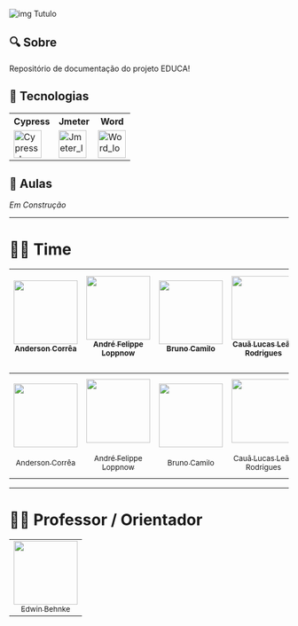 ![img Tutulo](https://capsule-render.vercel.app/api?type=waving&height=300&color=0:00FFB0,100:a82da8&text=PROJETO%20EDUCA!&textBg=false&fontColor=FFFFFF&fontSize=50&animation=twinkling&stroke=0000FF)

## 🔍 Sobre
Repositório de documentação do projeto EDUCA!

## 🚀 Tecnologias


<div align="center" text-align="center">
  <table>
    <tr>
        <th style="text-align: center;">Cypress</th>
        <th style="text-align: center;">Jmeter</th>
        <th style="text-align: center;">Word</th>
    </tr>
    <tr>
      <td>
        <img src="https://user-images.githubusercontent.com/2801156/153322291-8b186487-5127-48f7-aa6d-b0ef350f8575.png" alt="Cypress_Logo" width="50" height="50"/>
      </td>
      <td>
        <img src="https://jmeter.apache.org/images/logo.svg" alt="Jmeter_logo" height="50"/>
      </td>
      <td>
        <img src="https://logodownload.org/wp-content/uploads/2018/10/word-logo-0.png" alt="Word_logo" height="50"/>
      </td>
    </tr>
  </table>
</div>

## 📘 Aulas

*Em Construção*

---

# 👨‍💻 Time

| [<img src="https://avatars.githubusercontent.com/u/106445568?v=4" width=115><br><sub>Anderson Corrêa</sub>](https://github.com/Anderson-Andy-Correa) | [<img src="https://avatars.githubusercontent.com/u/129698712?v=4" width=115><br><sub>André Felippe Loppnow</sub>](https://github.com/AndreLoppnow) | [<img src="https://avatars.githubusercontent.com/u/107879273?v=4" width=115><br><sub>Bruno Camilo</sub>](https://github.com/Brunovski28) | [<img src="https://avatars.githubusercontent.com/u/132109162?v=4" width=115><br><sub>Cauã Lucas Leão Rodrigues</sub>](https://github.com/cauallr) | [<img src="https://avatars.githubusercontent.com/u/128434647?v=4" width=115><br><sub>Gabriel Faustino Poleza</sub>](https://github.com/gabrielpoleza) | [<img src="https://avatars.githubusercontent.com/u/174223812?v=4" width=115><br><sub>João Victor Furquim de Arruda</sub>](https://github.com/joao4rruda) | [<img src="https://avatars.githubusercontent.com/u/107898034?v=4" width=115><br><sub>Lucas Longo</sub>](https://github.com/2005LucasLongo) |
| :---: | :---: | :---: | :---: | :---: | :---: | :---: |


<table style="table-layout: fixed; width: 100%;">
  <tr>
    <td align="center" valign="middle" style="width: 115px; height: 150px;">
      <a href="https://github.com/Anderson-Andy-Correa">
        <img src="https://avatars.githubusercontent.com/u/106445568?v=4" width="115" style="display:block;margin:auto;">
        <br><sub>Anderson Corrêa</sub>
      </a>
    </td>
    <td align="center" valign="middle" style="width: 115px; height: 150px;">
      <a href="https://github.com/AndreLoppnow">
        <img src="https://avatars.githubusercontent.com/u/129698712?v=4" width="115" style="display:block;margin:auto;">
        <br><sub>André Felippe Loppnow</sub>
      </a>
    </td>
    <td align="center" valign="middle" style="width: 115px; height: 150px;">
      <a href="https://github.com/Brunovski28">
        <img src="https://avatars.githubusercontent.com/u/107879273?v=4" width="115" style="display:block;margin:auto;">
        <br><sub>Bruno Camilo</sub>
      </a>
    </td>
    <td align="center" valign="middle" style="width: 115px; height: 150px;">
      <a href="https://github.com/cauallr">
        <img src="https://avatars.githubusercontent.com/u/132109162?v=4" width="115" style="display:block;margin:auto;">
        <br><sub>Cauã Lucas Leão Rodrigues</sub>
      </a>
    </td>
    <td align="center" valign="middle" style="width: 115px; height: 150px;">
      <a href="https://github.com/gabrielpoleza">
        <img src="https://avatars.githubusercontent.com/u/128434647?v=4" width="115" style="display:block;margin:auto;">
        <br><sub>Gabriel Faustino Poleza</sub>
      </a>
    </td>
    <td align="center" valign="middle" style="width: 115px; height: 150px;">
      <a href="https://github.com/joao4rruda">
        <img src="https://avatars.githubusercontent.com/u/174223812?v=4" width="115" style="display:block;margin:auto;">
        <br><sub>João Victor Furquim de Arruda</sub>
      </a>
    </td>
    <td align="center" valign="middle" style="width: 115px; height: 150px;">
      <a href="https://github.com/2005LucasLongo">
        <img src="https://avatars.githubusercontent.com/u/107898034?v=4" width="115" style="display:block;margin:auto;">
        <br><sub>Lucas Longo</sub>
      </a>
    </td>
  </tr>
</table>

---

# 👨‍🎓 Professor / Orientador

<table>
  <tr>
    <td align="center">
      <a href="https://www.linkedin.com/in/edwinbehnke/">
        <img src="https://instagram.ffln4-1.fna.fbcdn.net/v/t51.2885-19/277323107_2054938111337604_8277781497265690709_n.jpg?_nc_ht=instagram.ffln4-1.fna.fbcdn.net&_nc_cat=100&_nc_ohc=I6ylcLp1BYUQ7kNvgFNsChV&_nc_gid=35c774a7e5a94147bc93cdef04b67df4&edm=AP4sbd4BAAAA&ccb=7-5&oh=00_AYBKe0GVmxbQjGDSE6s0VxEpFwnTrVXmq1nuXgBfDKc-IQ&oe=673EDD03&_nc_sid=7a9f4b" width="115"><br>
        <sub>Edwin Behnke</sub>
      </a>
    </td>
  </tr>
</table>
